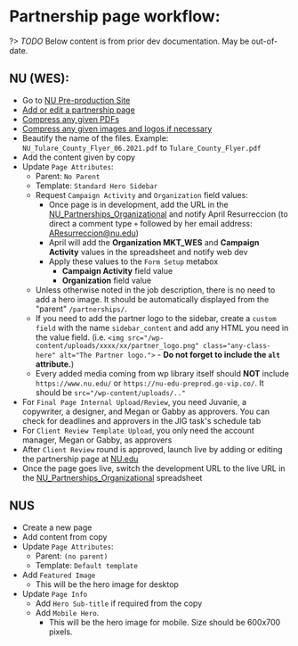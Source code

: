 # Partnership page workflow:

?> _TODO_ Below content is from prior dev documentation. May be out-of-date.

## NU (WES):

- Go to [NU Pre-production Site](https://nu-edu-preprod.go-vip.co/wp-admin/)
- [Add or edit a partnership page](https://nu-edu-preprod.go-vip.co/wp-admin/edit.php?post_type=partnership)
- [Compress any given PDFs](https://smallpdf.com/)
- [Compress any given images and logos if necessary](https://compressor.io/)
- Beautify the name of the files. Example: `NU_Tulare_County_Flyer_06.2021.pdf` to `Tulare_County_Flyer.pdf`
- Add the content given by copy
- Update `Page Attributes`:
    - Parent: `No Parent`
    - Template: `Standard Hero Sidebar`
    - Request `Campaign Activity` and `Organization` field values:
        - Once page is in development, add the URL in the [NU_Partnerships_Organizational](https://docs.google.com/spreadsheets/d/1CEYuLWvMCTCFmRUPbL8ZS9cw-igYbr7VZauYH1utfhQ/edit?ts=5e7e76d5#gid=1054635506) and notify April Resurreccion (to direct a comment type `+` followed by her email address: AResurreccion@nu.edu)
        - April will add the **Organization MKT_WES** and **Campaign Activity** values in the spreadsheet and notify web dev
        - Apply these values to the `Form Setup` metabox
            - **Campaign Activity** field value
            - **Organization** field value
    - Unless otherwise noted in the job description, there is no need to add a hero image. It should be automatically displayed from the "parent" `/partnerships/`.
    - If you need to add the partner logo to the sidebar, create a `custom field` with the name `sidebar_content` and add any HTML you need in the value field. (i.e. `<img src="/wp-content/uploads/xxxx/xx/partner_logo.png" class="any-class-here" alt="The Partner logo.">` - **Do not forget to include the `alt` attribute.**)
    - Every added media coming from wp library itself should **NOT** include `https://www.nu.edu/` or `https://nu-edu-preprod.go-vip.co/`. It should be `src="/wp-content/uploads/.."`
- For `Final Page Internal Upload/Review`, you need Juvanie, a copywriter, a designer, and Megan or Gabby as approvers. You can check for deadlines and approvers in the JIG task's schedule tab
- For `Client Review Template Upload`, you only need the account manager, Megan or Gabby, as approvers
- After `Client Review` round is approved, launch live by adding or editing the partnership page at [NU.edu](https://www.nu.edu/wp-admin/edit.php?post_type=partnership)
- Once the page goes live, switch the development URL to the live URL in the [NU_Partnerships_Organizational](https://docs.google.com/spreadsheets/d/1CEYuLWvMCTCFmRUPbL8ZS9cw-igYbr7VZauYH1utfhQ/edit?ts=5e7e76d5#gid=1054635506) spreadsheet


## NUS
- Create a new page
- Add content from copy
- Update `Page Attributes`:
    - Parent: `(no parent)`
    - Template: `Default template`
- Add `Featured Image`
    - This will be the hero image for desktop
- Update `Page Info`
    - Add `Hero Sub-title` if required from the copy
    - Add `Mobile Hero`.
        - This will be the hero image for mobile. Size should be 600x700 pixels.

